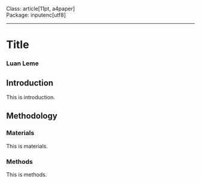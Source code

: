 Class: article[11pt, a4paper]  
Package: inputenc[utf8]  
***  
# Title  
### Luan Leme  
## Introduction  
This is introduction.  
## Methodology  
### Materials  
This is materials.  
### Methods  
This is methods.